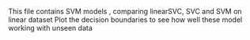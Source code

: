 This file contains SVM models , comparing linearSVC, SVC and SVM on linear dataset
Plot the decision boundaries to see how well these model working with unseen data

